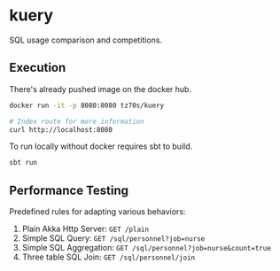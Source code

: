 # kuery
SQL usage comparison and competitions.

## Execution

There's already pushed image on the docker hub.

```bash
docker run -it -p 8080:8080 tz70s/kuery

# Index route for more information
curl http://localhost:8080
```

To run locally without docker requires sbt to build.

```bash
sbt run
```

## Performance Testing

Predefined rules for adapting various behaviors:

1. Plain Akka Http Server: `GET /plain`
2. Simple SQL Query: `GET /sql/personnel?job=nurse`
3. Simple SQL Aggregation: `GET /sql/personnel?job=nurse&count=true`
4. Three table SQL Join: `GET /sql/personnel/join`

